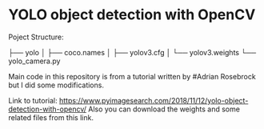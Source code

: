 # YOLO object detection with OpenCV

Poject Structure:

├── yolo
│   ├── coco.names
│   ├── yolov3.cfg
│   └── yolov3.weights
└── yolo_camera.py


Main code in this repository is from a tutorial written by #Adrian Rosebrock but I did some modifications.

Link to tutorial: https://www.pyimagesearch.com/2018/11/12/yolo-object-detection-with-opencv/
Also you can download the weights and some related files from this link.
